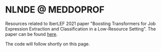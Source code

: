 # NLNDE @ MEDDOPROF
Resources related to IberLEF 2021 paper "Boosting Transformers for Job Expression Extraction and Classification in a Low-Resource Setting". 
The paper can be found [here](http://ceur-ws.org/Vol-2943/meddoprof_paper1.pdf). 

The code will follow shortly on this page. 
